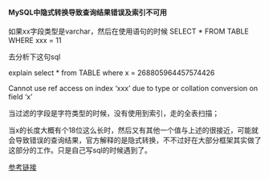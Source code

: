 #### MySQL中隐式转换导致查询结果错误及索引不可用

如果xx字段类型是varchar，然后在使用语句的时候   SELECT * FROM TABLE WHERE xxx = 11

去分析下这句sql

explain select * from TABLE where x = 268805964457574426

Cannot use ref access on index ‘xxx’ due to type or collation conversion on field ‘x’

当过滤的字段是字符类型的时候，没有使用到索引，走的全表扫描；

当x的长度大概有个18位这么长时，然后又有其他一个值与上述的很接近，可能就会导致错误的查询结果，官方解释的是隐式转换，不不过好在大部分框架其实做了这部分的工作。只是自己写sql的时候遇到了。

[参考链接](https://dev.mysql.com/doc/refman/5.7/en/type-conversion.html)
